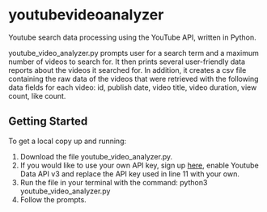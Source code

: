 # youtubevideoanalyzer
Youtube search data processing using the YouTube API, written in Python.

youtube_video_analyzer.py prompts user for a search term and a maximum number of videos to search for. 
It then prints several user-friendly data reports about the videos it searched for.
In addition, it creates a csv file containing the raw data of the videos that were retrieved with the following data fields for each video: id, publish date, video title, video duration, view count, like count.

## Getting Started

To get a local copy up and running:

1. Download the file youtube_video_analyzer.py.
2. If you would like to use your own API key, sign up [here](https://developers.google.com), enable Youtube Data API v3 and replace the API key used in line 11 with your own.
3. Run the file in your terminal with the command: python3 youtube_video_analyzer.py
4. Follow the prompts.
